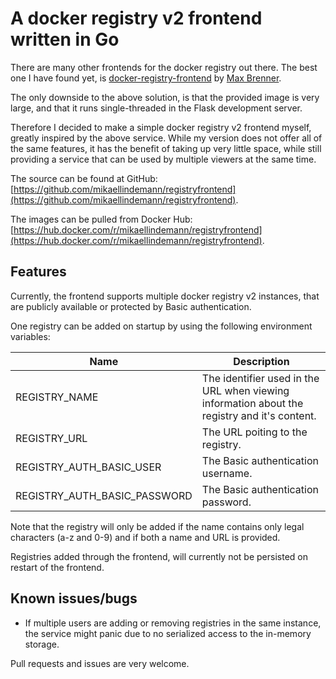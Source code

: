 # A docker registry v2 frontend written in Go

There are many other frontends for the docker registry out there. The best one I have found yet, is [docker-registry-frontend](https://github.com/brennerm/docker-registry-frontend) by [Max Brenner](https://github.com/brennerm).

The only downside to the above solution, is that the provided image is very large, and that it runs single-threaded in the Flask development server.

Therefore I decided to make a simple docker registry v2 frontend myself, greatly inspired by the above service.
While my version does not offer all of the same features, it has the benefit of taking up very little space, while still providing a service that can be used by multiple viewers at the same time.

The source can be found at GitHub: [https://github.com/mikaellindemann/registryfrontend](https://github.com/mikaellindemann/registryfrontend).

The images can be pulled from Docker Hub: [https://hub.docker.com/r/mikaellindemann/registryfrontend](https://hub.docker.com/r/mikaellindemann/registryfrontend).

## Features
Currently, the frontend supports multiple docker registry v2 instances, that are publicly available or protected by Basic authentication.

One registry can be added on startup by using the following environment variables:

| Name | Description |
| ---- | ----------- |
| REGISTRY_NAME | The identifier used in the URL when viewing information about the registry and it's content. |
| REGISTRY_URL  | The URL poiting to the registry. |
| REGISTRY_AUTH_BASIC_USER | The Basic authentication username. |
| REGISTRY_AUTH_BASIC_PASSWORD | The Basic authentication password. |

Note that the registry will only be added if the name contains only legal characters (a-z and 0-9) and if both a name and URL is provided.

Registries added through the frontend, will currently not be persisted on restart of the frontend.

## Known issues/bugs
* If multiple users are adding or removing registries in the same instance, the service might panic due to no serialized access to the in-memory storage.

Pull requests and issues are very welcome.
